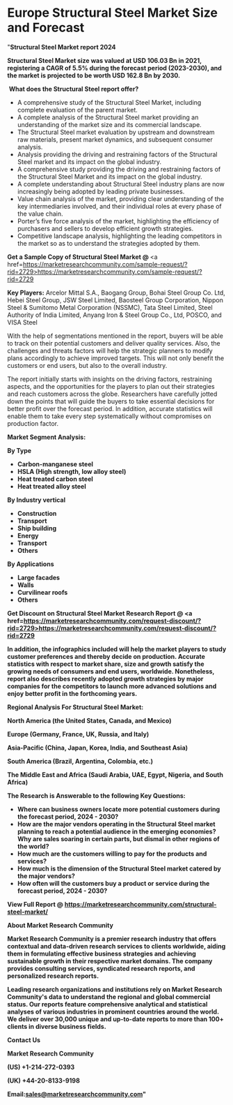 # Europe Structural Steel Market Size and Forecast
"<strong>Structural Steel Market report 2024</strong>

<strong>Structural Steel Market size was valued at USD 106.03 Bn in 2021, registering a CAGR of 5.5% during the forecast period (2023-2030), and the market is projected to be worth USD 162.8 Bn by 2030.</strong>

 <strong><b>What does the Structural Steel report offer?</b></strong>
<ul>
  <li>A comprehensive study of the Structural Steel Market, including complete evaluation of the parent market.</li>
  <li>A complete analysis of the Structural Steel market providing an understanding of the market size and its commercial landscape.</li>
  <li>The Structural Steel market evaluation by upstream and downstream raw materials, present market dynamics, and subsequent consumer analysis.</li>
  <li>Analysis providing the driving and restraining factors of the Structural Steel market and its impact on the global industry.</li>
  <li>A comprehensive study providing the driving and restraining factors of the Structural Steel Market and its impact on the global industry.</li>
  <li>A complete understanding about Structural Steel industry plans are now increasingly being adopted by leading private businesses.</li>
  <li>Value chain analysis of the market, providing clear understanding of the key intermediaries involved, and their individual roles at every phase of the value chain.</li>
  <li>Porter’s five force analysis of the market, highlighting the efficiency of purchasers and sellers to develop efficient growth strategies.</li>
  <li>Competitive landscape analysis, highlighting the leading competitors in the market so as to understand the strategies adopted by them.</li>
</ul>

<strong>Get a Sample Copy of Structural Steel Market @ </strong><a href=https://marketresearchcommunity.com/sample-request/?rid=2729><u>https://marketresearchcommunity.com/sample-request/?rid=2729</u></a>

<strong>Key Players:</strong> 
Arcelor Mittal S.A., Baogang Group, Bohai Steel Group Co. Ltd, Hebei Steel Group, JSW Steel Limited, Baosteel Group Corporation, Nippon Steel &amp; Sumitomo Metal Corporation (NSSMC), Tata Steel Limited, Steel Authority of India Limited, Anyang Iron &amp; Steel Group Co., Ltd, POSCO, and VISA Steel

With the help of segmentations mentioned in the report, buyers will be able to track on their potential customers and deliver quality services. Also, the challenges and threats factors will help the strategic planners to modify plans accordingly to achieve improved targets. This will not only benefit the customers or end users, but also to the overall industry.

The report initially starts with insights on the driving factors, restraining aspects, and the opportunities for the players to plan out their strategies and reach customers across the globe. Researchers have carefully jotted down the points that will guide the buyers to take essential decisions for better profit over the forecast period. In addition, accurate statistics will enable them to take every step systematically without compromises on production factor.

<strong>Market Segment Analysis:</strong>

</h4>
<strong><strong>By Type</strong></h4>
<ul>
 	<li>Carbon-manganese steel</li>
 	<li>HSLA (High strength, low alloy steel)</li>
 	<li>Heat treated carbon steel</li>
 	<li>Heat treated alloy steel</li>
</ul>
<strong><strong>By Industry vertical</strong></h4>
<ul>
 	<li>Construction</li>
 	<li>Transport</li>
 	<li>Ship building</li>
 	<li>Energy</li>
 	<li>Transport</li>
 	<li>Others</li>
</ul>
<strong><strong>By Applications</strong></h4>
<ul>
 	<li>Large facades</li>
 	<li>Walls</li>
 	<li>Curvilinear roofs</li>
 	<li>Others</li>
</ul>

<strong>Get Discount on Structural Steel Market Research Report @ </b></strong><a href=https://marketresearchcommunity.com/request-discount/?rid=2729><u>https://marketresearchcommunity.com/request-discount/?rid=2729</u></a>

In addition, the infographics included will help the market players to study customer preferences and thereby decide on production. Accurate statistics with respect to market share, size and growth satisfy the growing needs of consumers and end users, worldwide. Nonetheless, report also describes recently adopted growth strategies by major companies for the competitors to launch more advanced solutions and enjoy better profit in the forthcoming years.

<strong>Regional Analysis For Structural Steel Market:</strong>

<strong>North America</strong> (the United States, Canada, and Mexico)

<strong>Europe</strong> (Germany, France, UK, Russia, and Italy)

<strong>Asia-Pacific</strong> (China, Japan, Korea, India, and Southeast Asia)

<strong>South America</strong> (Brazil, Argentina, Colombia, etc.)

<strong>The Middle East and Africa</strong> (Saudi Arabia, UAE, Egypt, Nigeria, and South Africa)

<strong>The Research is Answerable to the following Key Questions:</strong>
<ul>
 	<li>Where can business owners locate more potential customers during the forecast period, 2024 - 2030?</li>
 	<li>How are the major vendors operating in the Structural Steel market planning to reach a potential audience in the emerging economies? Why are sales soaring in certain parts, but dismal in other regions of the world?</li>
 	<li>How much are the customers willing to pay for the products and services?</li>
 	<li>How much is the dimension of the Structural Steel market catered by the major vendors?</li>
 	<li>How often will the customers buy a product or service during the forecast period, 2024 - 2030?</li>
</ul>

<strong>View Full Report @</strong> <a href=https://marketresearchcommunity.com/structural-steel-market/>https://marketresearchcommunity.com/structural-steel-market/</a>

<strong>About Market Research Community</strong>

Market Research Community is a premier research industry that offers contextual and data-driven research services to clients worldwide, aiding them in formulating effective business strategies and achieving sustainable growth in their respective market domains. The company provides consulting services, syndicated research reports, and personalized research reports.

Leading research organizations and institutions rely on Market Research Community's data to understand the regional and global commercial status. Our reports feature comprehensive analytical and statistical analyses of various industries in prominent countries around the world. We deliver over 30,000 unique and up-to-date reports to more than 100+ clients in diverse business fields.

<strong>Contact Us</strong>

<strong>Market Research Community</strong>

(US) +1-214-272-0393

(UK) +44-20-8133-9198

<strong>Email:</strong>sales@marketresearchcommunity.com"
